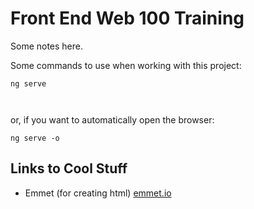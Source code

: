# Front End Web 100 Training



Some notes here.




Some commands to use when working with this project:



```
ng serve



```



or, if you want to automatically open the browser:



```
ng serve -o
```

## Links to Cool Stuff



- Emmet (for creating html) [emmet.io](https://www.emmet.io/)
